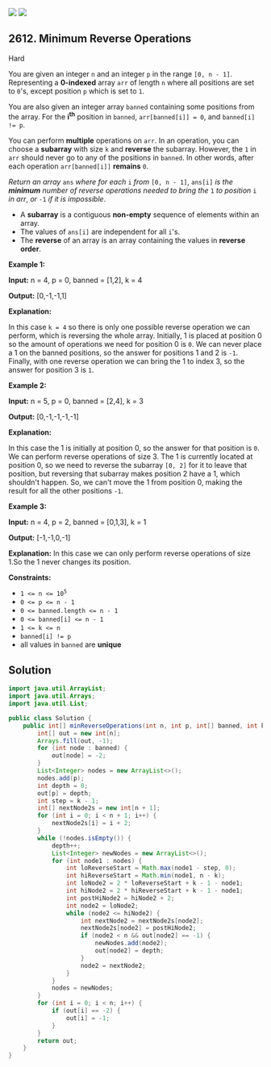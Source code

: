 [![](https://img.shields.io/github/stars/javadev/LeetCode-in-Java?label=Stars&style=flat-square)](https://github.com/javadev/LeetCode-in-Java)
[![](https://img.shields.io/github/forks/javadev/LeetCode-in-Java?label=Fork%20me%20on%20GitHub%20&style=flat-square)](https://github.com/javadev/LeetCode-in-Java/fork)

## 2612\. Minimum Reverse Operations

Hard

You are given an integer `n` and an integer `p` in the range `[0, n - 1]`. Representing a **0-indexed** array `arr` of length `n` where all positions are set to `0`'s, except position `p` which is set to `1`.

You are also given an integer array `banned` containing some positions from the array. For the **i**<sup>**th**</sup> position in `banned`, `arr[banned[i]] = 0`, and `banned[i] != p`.

You can perform **multiple** operations on `arr`. In an operation, you can choose a **subarray** with size `k` and **reverse** the subarray. However, the `1` in `arr` should never go to any of the positions in `banned`. In other words, after each operation `arr[banned[i]]` **remains** `0`.

_Return an array_ `ans` _where_ _for each_ `i` _from_ `[0, n - 1]`, `ans[i]` _is the **minimum** number of reverse operations needed to bring the_ `1` _to position_ `i` _in arr_, _or_ `-1` _if it is impossible_.

*   A **subarray** is a contiguous **non-empty** sequence of elements within an array.
*   The values of `ans[i]` are independent for all `i`'s.
*   The **reverse** of an array is an array containing the values in **reverse order**.

**Example 1:**

**Input:** n = 4, p = 0, banned = [1,2], k = 4

**Output:** [0,-1,-1,1]

**Explanation:**

In this case `k = 4` so there is only one possible reverse operation we can perform, which is reversing the whole array. Initially, 1 is placed at position 0 so the amount of operations we need for position 0 is `0`. We can never place a 1 on the banned positions, so the answer for positions 1 and 2 is `-1`. Finally, with one reverse operation we can bring the 1 to index 3, so the answer for position 3 is `1`.

**Example 2:**

**Input:** n = 5, p = 0, banned = [2,4], k = 3

**Output:** [0,-1,-1,-1,-1]

**Explanation:**

In this case the 1 is initially at position 0, so the answer for that position is `0`. We can perform reverse operations of size 3. The 1 is currently located at position 0, so we need to reverse the subarray `[0, 2]` for it to leave that position, but reversing that subarray makes position 2 have a 1, which shouldn't happen. So, we can't move the 1 from position 0, making the result for all the other positions `-1`.

**Example 3:**

**Input:** n = 4, p = 2, banned = [0,1,3], k = 1

**Output:** [-1,-1,0,-1]

**Explanation:** In this case we can only perform reverse operations of size 1.So the 1 never changes its position.

**Constraints:**

*   <code>1 <= n <= 10<sup>5</sup></code>
*   `0 <= p <= n - 1`
*   `0 <= banned.length <= n - 1`
*   `0 <= banned[i] <= n - 1`
*   `1 <= k <= n`
*   `banned[i] != p`
*   all values in `banned` are **unique**

## Solution

```java
import java.util.ArrayList;
import java.util.Arrays;
import java.util.List;

public class Solution {
    public int[] minReverseOperations(int n, int p, int[] banned, int k) {
        int[] out = new int[n];
        Arrays.fill(out, -1);
        for (int node : banned) {
            out[node] = -2;
        }
        List<Integer> nodes = new ArrayList<>();
        nodes.add(p);
        int depth = 0;
        out[p] = depth;
        int step = k - 1;
        int[] nextNode2s = new int[n + 1];
        for (int i = 0; i < n + 1; i++) {
            nextNode2s[i] = i + 2;
        }
        while (!nodes.isEmpty()) {
            depth++;
            List<Integer> newNodes = new ArrayList<>();
            for (int node1 : nodes) {
                int loReverseStart = Math.max(node1 - step, 0);
                int hiReverseStart = Math.min(node1, n - k);
                int loNode2 = 2 * loReverseStart + k - 1 - node1;
                int hiNode2 = 2 * hiReverseStart + k - 1 - node1;
                int postHiNode2 = hiNode2 + 2;
                int node2 = loNode2;
                while (node2 <= hiNode2) {
                    int nextNode2 = nextNode2s[node2];
                    nextNode2s[node2] = postHiNode2;
                    if (node2 < n && out[node2] == -1) {
                        newNodes.add(node2);
                        out[node2] = depth;
                    }
                    node2 = nextNode2;
                }
            }
            nodes = newNodes;
        }
        for (int i = 0; i < n; i++) {
            if (out[i] == -2) {
                out[i] = -1;
            }
        }
        return out;
    }
}
```